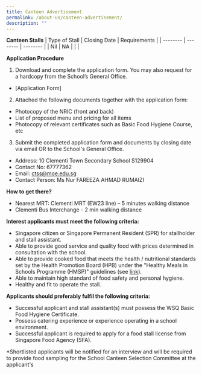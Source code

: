 ```yaml
---
title: Canteen Advertisement
permalink: /about-us/canteen-advertisement/
description: ""
---
```

**Canteen Stalls**
| Type of Stall | Closing Date | Requirements |
| -------- | -------- | -------- |
| Nil    | NA    |     |
|

**Application Procedure**

1. Download and complete the application form. You may also request for a hardcopy from the School’s General Office.
* [Application Form]

2. Attached the following documents together with the application form:
* Photocopy of the NRIC (front and back)
* List of proposed menu and pricing for all items
* Photocopy of relevant certificates such as Basic Food Hygiene Course, etc

3. Submit the completed application form and documents by closing date via email OR to the School's General Office.

* Address: 10 Clementi Town Secondary School S129904
* Contact No:  67777362
* Email:  ctss@moe.edu.sg
* Contact Person: Ms Nur FAREEZA AHMAD RUMAIZI

**How to get there?**
* Nearest MRT: Clementi MRT (EW23 line) – 5 minutes walking distance
* Clementi Bus Interchange - 2 min walking distance

**Interest applicants must meet the following criteria:**
* Singapore citizen or Singapore Permanent Resident (SPR) for stallholder and stall assistant.
* Able to provide good service and quality food with prices determined in consultation with the school.
* Able to provide cooked food that meets the health / nutritional standards set by the Health Promotion Board (HPB) under the "Healthy Meals in Schools Programme (HMSP)" guidelines (see [link](https://www.hpb.gov.sg/schools/school-programmes/healthy-meals-in-schools-programme)).
* Able to maintain high standard of food safety and personal hygiene.
* Healthy and fit to operate the stall.


**Applicants should preferably fulfil the following criteria:**
* Successful applicant and stall assistant(s) must possess the WSQ Basic Food Hygiene Certificate.
* Possess catering experience or experience operating in a school environment.
* Successful applicant is required to apply for a food stall license from Singapore Food Agency (SFA).


*Shortlisted applicants will be notified for an interview and will be required to provide food sampling for the School Canteen Selection Committee at the applicant's